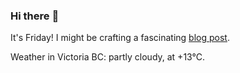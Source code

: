 ### Hi there :wave:

It's Friday! I might be crafting a fascinating [blog post](https://benjaminwuethrich.dev).

Weather in Victoria BC: partly cloudy, at +13°C.
